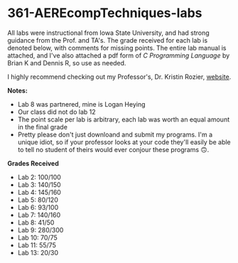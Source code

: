 # 361-AEREcompTechniques-labs 

All labs were instructional from Iowa State University, and had strong guidance from the Prof. and TA's. The grade received for each lab is denoted below, with comments for missing points. 
The entire lab manual is attached, and I've also attached a pdf form of _C Programming Language_ by Brian K and Dennis R, so use as needed. 

I highly recommend checking out my Professor's, Dr. Kristin Rozier, [website](http://temporallogic.org/courses/AERE361/).

**Notes:**

* Lab 8 was partnered, mine is Logan Heying
* Our class did not do lab 12
* The point scale per lab is arbitrary, each lab was worth an equal amount in the final grade
* Pretty please don't just downloand and submit my programs. I'm a unique idiot, so if your professor looks at your code they'll easily be able to tell no student of theirs would ever conjour these programs 🙃.  

**Grades Received** 

* Lab 2: 100/100
* Lab 3: 140/150
* Lab 4: 145/160
* Lab 5: 80/120
* Lab 6: 93/100
* Lab 7: 140/160
* Lab 8: 41/50
* Lab 9: 280/300
* Lab 10: 70/75
* Lab 11: 55/75
* Lab 13: 20/30
